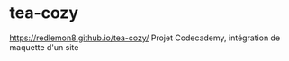 # tea-cozy
 https://redlemon8.github.io/tea-cozy/
 Projet Codecademy, intégration de maquette d'un site
